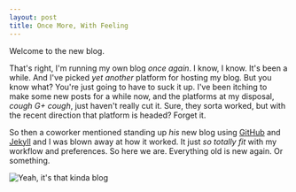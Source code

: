 ```yaml
---
layout: post
title: Once More, With Feeling
---
```


Welcome to the new blog.

That's right, I'm running my own blog *once again*. I know, I know. It's been a while. And I've picked *yet another* platform for hosting my blog. But you know what? You're just going to have to suck it up. I've been itching to make some new posts for a while now, and the platforms at my disposal, *cough* *G+* *cough*, just haven't really cut it. Sure, they sorta worked, but with the recent direction that platform is headed? Forget it.

So then a coworker mentioned standing up _his_ new blog using [GitHub](https://www.github.com) and [Jekyll](https://jekyllrb.com) and I was blown away at how it worked. It just *so totally fit* with my workflow and preferences. So here we are. Everything old is new again. Or something.

<img src="http://www.wired.com/wp-content/uploads/2014/08/poster.jpg" border=0 alt="Yeah, it's that kinda blog">
